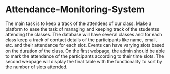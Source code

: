 # Attendance-Monitoring-System
The main task is to keep a track of the attendees of our class. Make a platform to ease the task of managing and keeping track of the studentss attending the classes. The database will have several classes and for each class keep a track of contact details of the participants like name, email, etc. and their attendance for each slot. Events can have varying slots based on the duration of the class. On the first webpage, the admin should be able to mark the attendance of the participants according to their time slots. The second webpage will display the final table with the functionality to sort by the number of slots attended.
